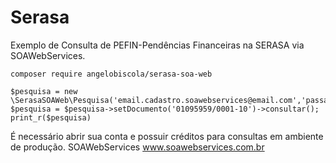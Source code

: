 # Serasa

 Exemplo de Consulta de PEFIN-Pendências Financeiras na SERASA via SOAWebServices.

    composer require angelobiscola/serasa-soa-web

    $pesquisa = new \SerasaSOAWeb\Pesquisa('email.cadastro.soawebservices@email.com','passaword.soawebservices');
    $pesquisa = $pesquisa->setDocumento('01095959/0001-10')->consultar();
    print_r($pesquisa)


 É necessário abrir sua conta e possuir créditos para consultas em ambiente de produção.
 SOAWebServices www.soawebservices.com.br
